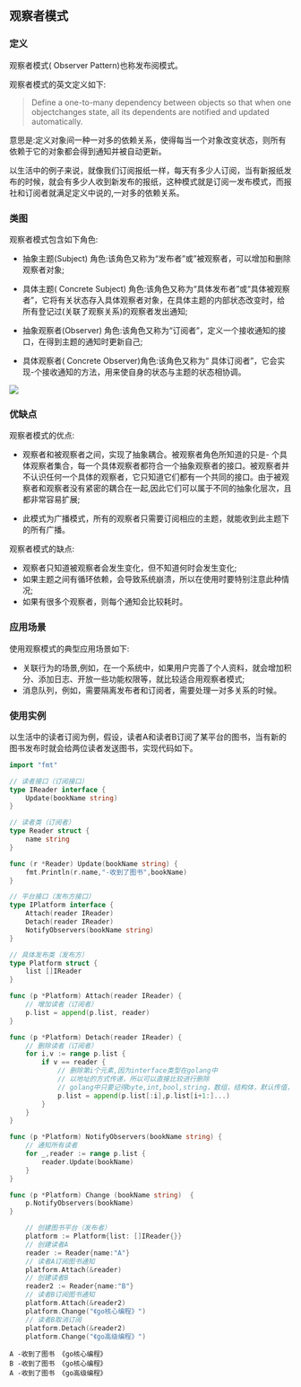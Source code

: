 

## 观察者模式

### 定义

观察者模式( Observer Pattern)也称发布阅模式。

观察者模式的英文定义如下:
> Define a one-to-many dependency between objects so that when one objectchanges state, all its dependents are notified and updated automatically.

意思是:定义对象间一种一对多的依赖关系，使得每当一个对象改变状态，则所有依赖于它的对象都会得到通知并被自动更新。

以生活中的例子来说，就像我们订阅报纸一样，每天有多少人订阅，当有新报纸发布的时候，就会有多少人收到新发布的报纸，这种模式就是订阅一发布模式，而报社和订阅者就满足定义中说的,一对多的依赖关系。

### 类图

观察者模式包含如下角色:

* 抽象主题(Subject) 角色:该角色又称为“发布者”或”被观察者，可以增加和删除观察者对象;

* 具体主题( Concrete Subject) 角色:该角色又称为“具体发布者”或“具体被观察者”，它将有关状态存入具体观察者对象，在具体主题的内部状态改变时，给所有登记过(关联了观察关系)的观察者发出通知;

* 抽象观察者(Observer) 角色:该角色又称为“订阅者”，定义一个接收通知的接口，在得到主题的通知时更新自己;

* 具体观察者( Concrete Observer)角色:该角色又称为“ 具体订阅者”，它会实现-个接收通知的方法，用来使自身的状态与主题的状态相协调。

![](https://img.mukewang.com/5deef92c0001dfdf03740337.png)

### 优缺点
观察者模式的优点:
*  观察者和被观察者之间，实现了抽象耦合。被观察者角色所知道的只是- 个具体观察者集合，每一个具体观察者都符合一个抽象观察者的接口。被观察者并不认识任何一个具体的观察者，它只知道它们都有一个共同的接口。由于被观察者和观察者没有紧密的耦合在一起,因此它们可以属于不同的抽象化层次，且都非常容易扩展;

* 此模式为广播模式，所有的观察者只需要订阅相应的主题，就能收到此主题下的所有广播。

观察者模式的缺点:

* 观察者只知道被观察者会发生变化，但不知道何时会发生变化;
* 如果主题之间有循环依赖，会导致系统崩溃，所以在使用时要特别注意此种情况;
* 如果有很多个观察者，则每个通知会比较耗时。

### 应用场景
使用观察模式的典型应用场景如下:
* 关联行为的场景,例如，在一个系统中，如果用户完善了个人资料，就会增加积分、添加日志、开放一些功能权限等，就比较适合用观察者模式;
* 消息队列，例如，需要隔离发布者和订阅者，需要处理一对多关系的时候。
### 使用实例
以生活中的读者订阅为例，假设，读者A和读者B订阅了某平台的图书，当有新的图书发布时就会给两位读者发送图书，实现代码如下。


```go
import "fmt"

// 读者接口（订阅接口）
type IReader interface {
	Update(bookName string)
}

// 读者类（订阅者）
type Reader struct {
	name string
}

func (r *Reader) Update(bookName string) {
	fmt.Println(r.name,"-收到了图书",bookName)
}

// 平台接口（发布方接口）
type IPlatform interface {
	Attach(reader IReader)
	Detach(reader IReader)
	NotifyObservers(bookName string)
}

// 具体发布类（发布方）
type Platform struct {
	list []IReader
}

func (p *Platform) Attach(reader IReader) {
	// 增加读者（订阅者）
	p.list = append(p.list, reader)
}

func (p *Platform) Detach(reader IReader) {
	// 删除读者（订阅者）
	for i,v := range p.list {
		if v == reader {
			// 删除第i个元素,因为interface类型在golang中
			// 以地址的方式传递，所以可以直接比较进行删除
			// golang中只要记得byte,int,bool,string，数组，结构体，默认传值，其他的默认传地址即可
			p.list = append(p.list[:i],p.list[i+1:]...)
		}
	}
}

func (p *Platform) NotifyObservers(bookName string) {
	// 通知所有读者
	for _,reader := range p.list {
		reader.Update(bookName)
	}
}

func (p *Platform) Change (bookName string)  {
	p.NotifyObservers(bookName)
}


```


```go
    // 创建图书平台（发布者）
	platform := Platform{list: []IReader{}}
	// 创建读者A
	reader := Reader{name:"A"}
	// 读者A订阅图书通知
	platform.Attach(&reader)
	// 创建读者B
	reader2 := Reader{name:"B"}
	// 读者B订阅图书通知
	platform.Attach(&reader2)
	platform.Change("《go核心编程》")
	// 读者B取消订阅
	platform.Detach(&reader2)
	platform.Change("《go高级编程》")
```

    A -收到了图书 《go核心编程》
    B -收到了图书 《go核心编程》
    A -收到了图书 《go高级编程》



```go

```
